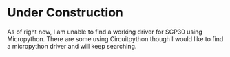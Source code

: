 # Under Construction
As of right now, I am unable to find a working driver for SGP30 using Micropython. There are some using Circuitpython though I would like to find a micropython driver and will keep searching.
